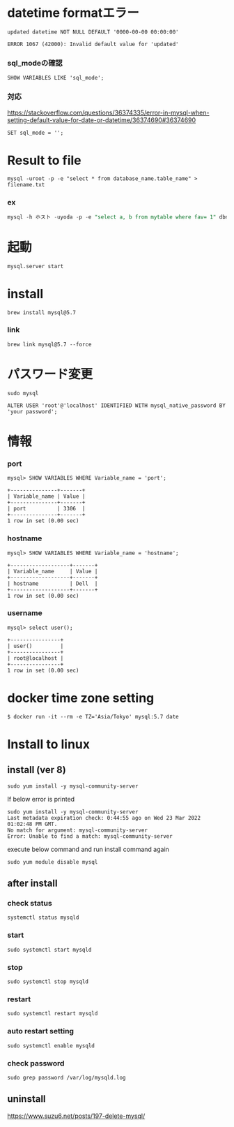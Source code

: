 # datetime formatエラー
```Shell
updated datetime NOT NULL DEFAULT '0000-00-00 00:00:00'

ERROR 1067 (42000): Invalid default value for 'updated'
```

### sql_modeの確認
```Shell
SHOW VARIABLES LIKE 'sql_mode';
```

### 対応
https://stackoverflow.com/questions/36374335/error-in-mysql-when-setting-default-value-for-date-or-datetime/36374690#36374690
```Shell
SET sql_mode = '';
```

# Result to file
```Shell
mysql -uroot -p -e "select * from database_name.table_name" > filename.txt
```

### ex
```Sql
mysql -h ホスト -uyoda -p -e "select a, b from mytable where fav= 1" dbname > result.txt
```

# 起動
```Shell
mysql.server start
```

# install
```Shell
brew install mysql@5.7
```

### link
```Shell
brew link mysql@5.7 --force
```

# パスワード変更
```Shell
sudo mysql

ALTER USER 'root'@'localhost' IDENTIFIED WITH mysql_native_password BY 'your password';
```

# 情報
### port
```Shell
mysql> SHOW VARIABLES WHERE Variable_name = 'port';

+---------------+-------+
| Variable_name | Value |
+---------------+-------+
| port          | 3306  |
+---------------+-------+
1 row in set (0.00 sec)
```

### hostname
```Shell
mysql> SHOW VARIABLES WHERE Variable_name = 'hostname';

+-------------------+-------+
| Variable_name     | Value |
+-------------------+-------+
| hostname          | Dell  |
+-------------------+-------+
1 row in set (0.00 sec)
```

### username
```Shell
mysql> select user();

+----------------+
| user()         |
+----------------+
| root@localhost |
+----------------+
1 row in set (0.00 sec)
```

# docker time zone setting
```
$ docker run -it --rm -e TZ='Asia/Tokyo' mysql:5.7 date
```

# Install to linux
## install (ver 8)
```
sudo yum install -y mysql-community-server
```

If below error is printed
```
sudo yum install -y mysql-community-server
Last metadata expiration check: 0:44:55 ago on Wed 23 Mar 2022 01:02:48 PM GMT.
No match for argument: mysql-community-server
Error: Unable to find a match: mysql-community-server
```

execute below command and run install command again
```
sudo yum module disable mysql
```

## after install
### check status
```
systemctl status mysqld
```

### start
```
sudo systemctl start mysqld
```

### stop
```
sudo systemctl stop mysqld
```

### restart
```
sudo systemctl restart mysqld
```

### auto restart setting
```
sudo systemctl enable mysqld
```

### check password
```
sudo grep password /var/log/mysqld.log
```

## uninstall
https://www.suzu6.net/posts/197-delete-mysql/















